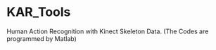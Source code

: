 # KAR_Tools

Human Action Recognition with Kinect Skeleton Data. 
(The Codes are programmed by Matlab)
